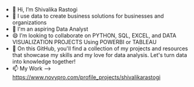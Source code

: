 - 👋 Hi, I’m Shivalika Rastogi
- 👀 I use data to create business solutions for businesses and organizations
- 🌱 I'm an aspiring Data Analyst 
- 😄 I’m looking to collaborate on PYTHON, SQL, EXCEL, and DATA VISUALIZATION PROJECTS Using POWERBI or TABLEAU
- 🌱 On this GitHub, you'll find a collection of my projects and resources that showcase my skills and my love for data analysis. Let's turn data into knowledge together!
- 📫 My Work --> https://www.novypro.com/profile_projects/shivalikarastogi

<!--
**ShivalikaRastogi/ShivalikaRastogi** is a ✨ _special_ ✨ repository because its `README.md` (this file) appears on your GitHub profile.

Here are some ideas to get you started:

- 🔭 I’m currently working on ...
- 🌱 I’m currently learning ...
- 👯 I’m looking to collaborate on ...
- 🤔 I’m looking for help with ...
- 💬 Ask me about ...
- 📫 How to reach me: ...
- 😄 Pronouns: ...
- ⚡ Fun fact: ...
-->
